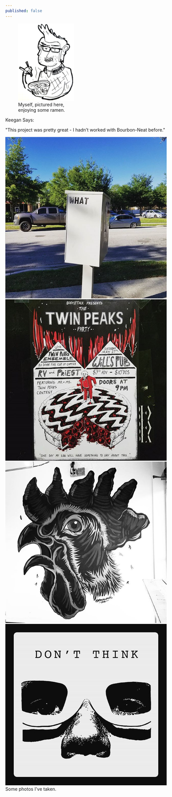 ```yaml
---
published: false
---
```


<link href="https://fonts.googleapis.com/css?family=Chango|Oswald:300,400,700|Roboto:500,300,700,400|Roboto+Condensed:300,300i,400,400i,700,700i" rel="stylesheet">
<link rel="stylesheet" type="text/css" media="all" href="/fonts/reklamescript_demo_macroman/stylesheet.css" />


<figure class="align-right content-right" style="max-width:175px;">
  <img src="/img/ramen.png" alt=""/>
  <figcaption>Myself, pictured here, enjoying some ramen.</figcaption>
</figure>

<div class="speech-bubb">
  <span class="title">Keegan Says:</span>
  <p>"This project was pretty great - I hadn’t
  worked with Bourbon-Neat before."</p>
</div>


<!-- SnapWidget -->
<!-- <script src="https://snapwidget.com/js/snapwidget.js"></script> -->
<!-- <iframe src="https://snapwidget.com/embed/387907" class="snapwidget-widget" allowTransparency="true" frameborder="0" scrolling="no" style="border:none; overflow:hidden; width:100%; margin-bottom: -10px;"></iframe> -->

<aside class="photo-grid">
  <div class="photo-grid-photo">
    <img src="/img/pics/18581341_1936116596657463_1044851735073390592_n.png" alt="">
  </div>
  <div class="photo-grid-photo">
    <img src="/img/pics/18646720_422410701463658_6414299052577390592_n.png" alt="">
  </div>
  <div class="photo-grid-photo">
    <img src="/img/pics/18646247_1412878955415271_3534017636541136896_n.jpg" alt="">
  </div>
  <div class="photo-grid-photo">
    <img src="/img/pics/18580377_838902732926947_8389658810993606656_n.jpg" alt="">
  </div>
</aside>
<div class="caption">Some photos I've taken.</div>
